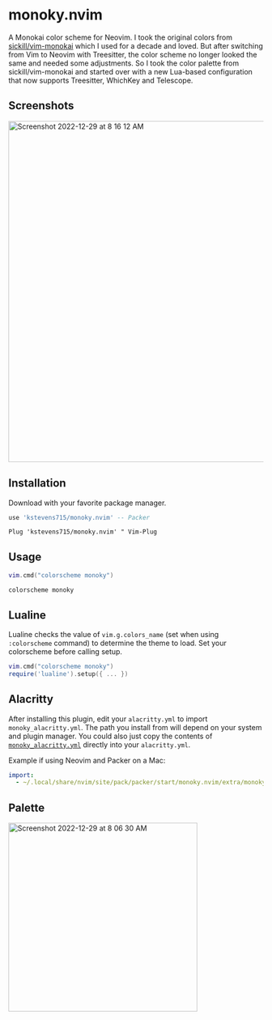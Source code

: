 # monoky.nvim
A Monokai color scheme for Neovim. I took the original colors from [sickill/vim-monokai](https://github.com/sickill/vim-monokai) which I used for
a decade and loved. But after switching from Vim to Neovim with Treesitter, the color scheme no longer looked the same and needed some adjustments. So I took the color
palette from sickill/vim-monokai and started over with a new Lua-based configuration that now supports Treesitter, WhichKey and Telescope.

## Screenshots
<img width="674" alt="Screenshot 2022-12-29 at 8 16 12 AM" src="https://user-images.githubusercontent.com/1191305/209956985-12197644-d367-4209-b04b-76466521be7e.png">

## Installation
Download with your favorite package manager.
```lua
use 'kstevens715/monoky.nvim' -- Packer
```
```viml
Plug 'kstevens715/monoky.nvim' " Vim-Plug
```

## Usage
```lua
vim.cmd("colorscheme monoky")
```

```viml
colorscheme monoky
```

## Lualine

Lualine checks the value of `vim.g.colors_name` (set when using `:colorscheme` command) to determine the theme to load.
Set your colorscheme before calling setup.

```lua
vim.cmd("colorscheme monoky")
require('lualine').setup({ ... })
```

## Alacritty
After installing this plugin, edit your `alacritty.yml` to import `monoky_alacritty.yml`. The path you install from will depend on your system
and plugin manager. You could also just copy the contents of [`monoky_alacritty.yml`](https://raw.githubusercontent.com/kstevens715/monoky.nvim/main/extra/monoky_alacritty.yml) directly into your `alacritty.yml`.

Example if using Neovim and Packer on a Mac:

```yml
import:
  - ~/.local/share/nvim/site/pack/packer/start/monoky.nvim/extra/monoky_alacritty.yml
```

## Palette
<img width="373" alt="Screenshot 2022-12-29 at 8 06 30 AM" src="https://user-images.githubusercontent.com/1191305/209955237-d8a4bcc0-5ab4-4886-87b7-1ae0e8952c37.png">
